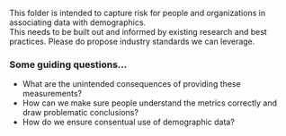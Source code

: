 This folder is intended to capture risk for people and organizations in associating data with demographics.  
This needs to be built out and informed by existing research and best practices. Please do propose industry standards we can leverage.


### Some guiding questions...

* What are the unintended consequences of providing these measurements?
* How can we make sure people understand the metrics correctly and draw problematic conclusions?
* How do we ensure consentual use of demographic data?
